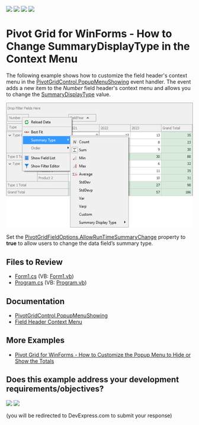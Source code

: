<!-- default badges list -->
![](https://img.shields.io/endpoint?url=https://codecentral.devexpress.com/api/v1/VersionRange/128581663/22.1.2%2B)
[![](https://img.shields.io/badge/Open_in_DevExpress_Support_Center-FF7200?style=flat-square&logo=DevExpress&logoColor=white)](https://supportcenter.devexpress.com/ticket/details/E2321)
[![](https://img.shields.io/badge/📖_How_to_use_DevExpress_Examples-e9f6fc?style=flat-square)](https://docs.devexpress.com/GeneralInformation/403183)
[![](https://img.shields.io/badge/💬_Leave_Feedback-feecdd?style=flat-square)](#does-this-example-address-your-development-requirementsobjectives)
<!-- default badges end -->

# Pivot Grid for WinForms - How to Change SummaryDisplayType in the Context Menu

The following example shows how to customize the field header's context menu in the [PivotGridControl.PopupMenuShowing](https://docs.devexpress.com/WindowsForms/DevExpress.XtraPivotGrid.PivotGridControl.PopupMenuShowing) event handler. The event adds a new item to the _Number_ field header's context menu and allows you to change the [SummaryDisplayType](https://docs.devexpress.com/WindowsForms/1935/controls-and-libraries/pivot-grid/data-shaping/summarization/summaries/summary-display-modes) value.

![custom-context-menu](images/custom-context-menu.png)

Set the [PivotGridFieldOptions.AllowRunTimeSummaryChange](https://docs.devexpress.com/CoreLibraries/DevExpress.XtraPivotGrid.PivotGridFieldOptions.AllowRunTimeSummaryChange) property to **true** to allow users to change the data field’s summary type.

<!-- default file list -->
## Files to Review

* [Form1.cs](./CS/WindowsApplication34/Form1.cs) (VB: [Form1.vb](./VB/WindowsApplication34/Form1.vb))
* [Program.cs](./CS/WindowsApplication34/Program.cs) (VB: [Program.vb](./VB/WindowsApplication34/Program.vb))
<!-- default file list end -->

## Documentation 
- [PivotGridControl.PopupMenuShowing](https://docs.devexpress.com/WindowsForms/DevExpress.XtraPivotGrid.PivotGridControl.PopupMenuShowing)
- [Field Header Context Menu](https://docs.devexpress.com/WindowsForms/1726/controls-and-libraries/pivot-grid/ui-elements/field-header-context-menu)
## More Examples
- [Pivot Grid for WinForms - How to Customize the Popup Menu to Hide or Show the Totals](https://github.com/DevExpress-Examples/how-to-toggle-totals-visibility-at-runtime-e923)
<!-- feedback -->
## Does this example address your development requirements/objectives?

[<img src="https://www.devexpress.com/support/examples/i/yes-button.svg"/>](https://www.devexpress.com/support/examples/survey.xml?utm_source=github&utm_campaign=winforms-pivot-change-summarydisplaytype-in-context-menu&~~~was_helpful=yes) [<img src="https://www.devexpress.com/support/examples/i/no-button.svg"/>](https://www.devexpress.com/support/examples/survey.xml?utm_source=github&utm_campaign=winforms-pivot-change-summarydisplaytype-in-context-menu&~~~was_helpful=no)

(you will be redirected to DevExpress.com to submit your response)
<!-- feedback end -->
